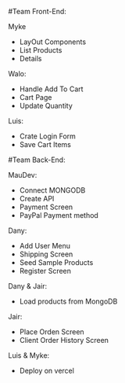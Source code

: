 #Team Front-End:

Myke
- LayOut Components
- List Products
- Details

Walo:
- Handle Add To Cart
- Cart Page
- Update Quantity

Luis:
- Crate Login Form
- Save Cart Items

#Team Back-End:

MauDev:
- Connect MONGODB
- Create API
- Payment Screen
- PayPal Payment method

Dany:
- Add User Menu
- Shipping Screen
- Seed Sample Products
- Register Screen

Dany & Jair:
- Load products from MongoDB

Jair:
- Place Orden Screen
- Client Order History Screen

Luis & Myke:
- Deploy on vercel


